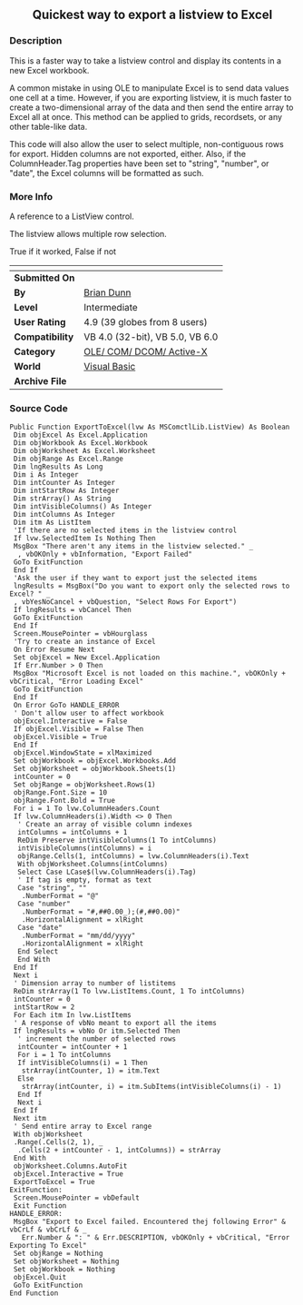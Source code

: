﻿<div align="center">

## Quickest way to export a listview to Excel


</div>

### Description

This is a faster way to take a listview control and display its contents in a new Excel workbook.

A common mistake in using OLE to manipulate Excel is to send data values one cell at a time. However, if you are exporting listview, it is much faster to create a two-dimensional array of the data and then send the entire array to Excel all at once. This method can be applied to grids, recordsets, or any other table-like data.

This code will also allow the user to select multiple, non-contiguous rows for export. Hidden columns are not exported, either. Also, if the ColumnHeader.Tag properties have been set to "string", "number", or "date", the Excel columns will be formatted as such.
 
### More Info
 
A reference to a ListView control.

The listview allows multiple row selection.

True if it worked, False if not


<span>             |<span>
---                |---
**Submitted On**   |
**By**             |[Brian Dunn](https://github.com/Planet-Source-Code/PSCIndex/blob/master/ByAuthor/brian-dunn.md)
**Level**          |Intermediate
**User Rating**    |4.9 (39 globes from 8 users)
**Compatibility**  |VB 4\.0 \(32\-bit\), VB 5\.0, VB 6\.0
**Category**       |[OLE/ COM/ DCOM/ Active\-X](https://github.com/Planet-Source-Code/PSCIndex/blob/master/ByCategory/ole-com-dcom-active-x__1-29.md)
**World**          |[Visual Basic](https://github.com/Planet-Source-Code/PSCIndex/blob/master/ByWorld/visual-basic.md)
**Archive File**   |[](https://github.com/Planet-Source-Code/brian-dunn-quickest-way-to-export-a-listview-to-excel__1-13733/archive/master.zip)





### Source Code

```
Public Function ExportToExcel(lvw As MSComctlLib.ListView) As Boolean
 Dim objExcel As Excel.Application
 Dim objWorkbook As Excel.Workbook
 Dim objWorksheet As Excel.Worksheet
 Dim objRange As Excel.Range
 Dim lngResults As Long
 Dim i As Integer
 Dim intCounter As Integer
 Dim intStartRow As Integer
 Dim strArray() As String
 Dim intVisibleColumns() As Integer
 Dim intColumns As Integer
 Dim itm As ListItem
 'If there are no selected items in the listview control
 If lvw.SelectedItem Is Nothing Then
 MsgBox "There aren't any items in the listview selected." _
  , vbOKOnly + vbInformation, "Export Failed"
 GoTo ExitFunction
 End If
 'Ask the user if they want to export just the selected items
 lngResults = MsgBox("Do you want to export only the selected rows to Excel? " _
 , vbYesNoCancel + vbQuestion, "Select Rows For Export")
 If lngResults = vbCancel Then
 GoTo ExitFunction
 End If
 Screen.MousePointer = vbHourglass
 'Try to create an instance of Excel
 On Error Resume Next
 Set objExcel = New Excel.Application
 If Err.Number > 0 Then
 MsgBox "Microsoft Excel is not loaded on this machine.", vbOKOnly + vbCritical, "Error Loading Excel"
 GoTo ExitFunction
 End If
 On Error GoTo HANDLE_ERROR
 ' Don't allow user to affect workbook
 objExcel.Interactive = False
 If objExcel.Visible = False Then
 objExcel.Visible = True
 End If
 objExcel.WindowState = xlMaximized
 Set objWorkbook = objExcel.Workbooks.Add
 Set objWorksheet = objWorkbook.Sheets(1)
 intCounter = 0
 Set objRange = objWorksheet.Rows(1)
 objRange.Font.Size = 10
 objRange.Font.Bold = True
 For i = 1 To lvw.ColumnHeaders.Count
 If lvw.ColumnHeaders(i).Width <> 0 Then
  ' Create an array of visible column indexes
  intColumns = intColumns + 1
  ReDim Preserve intVisibleColumns(1 To intColumns)
  intVisibleColumns(intColumns) = i
  objRange.Cells(1, intColumns) = lvw.ColumnHeaders(i).Text
  With objWorksheet.Columns(intColumns)
  Select Case LCase$(lvw.ColumnHeaders(i).Tag)
  ' If tag is empty, format as text
  Case "string", ""
   .NumberFormat = "@"
  Case "number"
   .NumberFormat = "#,##0.00_);(#,##0.00)"
   .HorizontalAlignment = xlRight
  Case "date"
   .NumberFormat = "mm/dd/yyyy"
   .HorizontalAlignment = xlRight
  End Select
  End With
 End If
 Next i
 ' Dimension array to number of listitems
 ReDim strArray(1 To lvw.ListItems.Count, 1 To intColumns)
 intCounter = 0
 intStartRow = 2
 For Each itm In lvw.ListItems
 ' A response of vbNo meant to export all the items
 If lngResults = vbNo Or itm.Selected Then
  ' increment the number of selected rows
  intCounter = intCounter + 1
  For i = 1 To intColumns
  If intVisibleColumns(i) = 1 Then
   strArray(intCounter, 1) = itm.Text
  Else
   strArray(intCounter, i) = itm.SubItems(intVisibleColumns(i) - 1)
  End If
  Next i
 End If
 Next itm
 ' Send entire array to Excel range
 With objWorksheet
 .Range(.Cells(2, 1), _
  .Cells(2 + intCounter - 1, intColumns)) = strArray
 End With
 objWorksheet.Columns.AutoFit
 objExcel.Interactive = True
 ExportToExcel = True
ExitFunction:
 Screen.MousePointer = vbDefault
 Exit Function
HANDLE_ERROR:
 MsgBox "Export to Excel failed. Encountered thej following Error" & vbCrLf & vbCrLf & _
   Err.Number & ": " & Err.DESCRIPTION, vbOKOnly + vbCritical, "Error Exporting To Excel"
 Set objRange = Nothing
 Set objWorksheet = Nothing
 Set objWorkbook = Nothing
 objExcel.Quit
 GoTo ExitFunction
End Function
```

